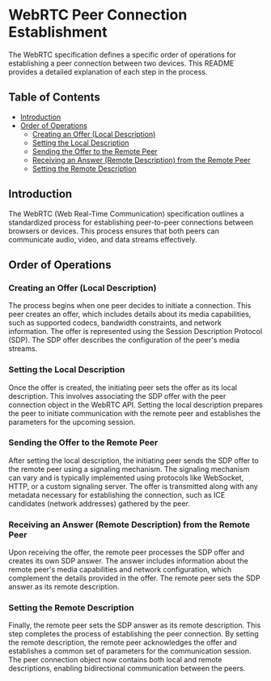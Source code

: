 # WebRTC Peer Connection Establishment

The WebRTC specification defines a specific order of operations for establishing a peer connection between two devices. This README provides a detailed explanation of each step in the process.

## Table of Contents

- [Introduction](#introduction)
- [Order of Operations](#order-of-operations)
  - [Creating an Offer (Local Description)](#creating-an-offer-local-description)
  - [Setting the Local Description](#setting-the-local-description)
  - [Sending the Offer to the Remote Peer](#sending-the-offer-to-the-remote-peer)
  - [Receiving an Answer (Remote Description) from the Remote Peer](#receiving-an-answer-remote-description-from-the-remote-peer)
  - [Setting the Remote Description](#setting-the-remote-description)

## Introduction

The WebRTC (Web Real-Time Communication) specification outlines a standardized process for establishing peer-to-peer connections between browsers or devices. This process ensures that both peers can communicate audio, video, and data streams effectively.

## Order of Operations

### Creating an Offer (Local Description)

The process begins when one peer decides to initiate a connection. This peer creates an offer, which includes details about its media capabilities, such as supported codecs, bandwidth constraints, and network information. The offer is represented using the Session Description Protocol (SDP). The SDP offer describes the configuration of the peer's media streams.

### Setting the Local Description

Once the offer is created, the initiating peer sets the offer as its local description. This involves associating the SDP offer with the peer connection object in the WebRTC API. Setting the local description prepares the peer to initiate communication with the remote peer and establishes the parameters for the upcoming session.

### Sending the Offer to the Remote Peer

After setting the local description, the initiating peer sends the SDP offer to the remote peer using a signaling mechanism. The signaling mechanism can vary and is typically implemented using protocols like WebSocket, HTTP, or a custom signaling server. The offer is transmitted along with any metadata necessary for establishing the connection, such as ICE candidates (network addresses) gathered by the peer.

### Receiving an Answer (Remote Description) from the Remote Peer

Upon receiving the offer, the remote peer processes the SDP offer and creates its own SDP answer. The answer includes information about the remote peer's media capabilities and network configuration, which complement the details provided in the offer. The remote peer sets the SDP answer as its remote description.

### Setting the Remote Description

Finally, the remote peer sets the SDP answer as its remote description. This step completes the process of establishing the peer connection. By setting the remote description, the remote peer acknowledges the offer and establishes a common set of parameters for the communication session. The peer connection object now contains both local and remote descriptions, enabling bidirectional communication between the peers.
